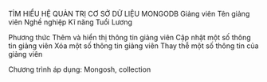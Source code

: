 TÌM HIỂU HỆ QUẢN TRỊ CƠ SỞ DỮ LIỆU MONGODB
Giảng viên
Tên giảng viên
Nghề nghiệp
Kĩ năng
Tuổi
Lương

Phương thức
Thêm và hiển thị thông tin giảng viên
Cập nhật một số thông tin giảng viên
Xóa một số thông tin giảng viên
Thay thễ một số thông tin của giảng viên

Chương trình áp dụng: Mongosh, collection

